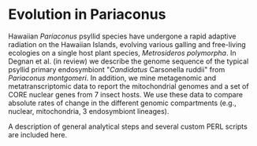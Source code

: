 # Evolution in Pariaconus

Hawaiian *Pariaconus* psyllid species have undergone a rapid adaptive radiation on the Hawaiian Islands, evolving various galling and free-living ecologies on a single host plant species, *Metrosideros polymorpha*. In Degnan et al. (in review) we describe the genome sequence of the typical psyllid primary endosymbiont "*Candidatus* Carsonella ruddii" from *Pariaconus montgomeri*. In addition, we mine metagenomic and metatranscriptomic data to report the mitochondrial genomes and a set of CORE nuclear genes from 7 insect hosts. We use these data to compare absolute rates of change in the different genomic compartments (e.g., nuclear, mitochondria, 3 endosymbiont lineages).

A description of general analytical steps and several custom PERL scripts are included here.
